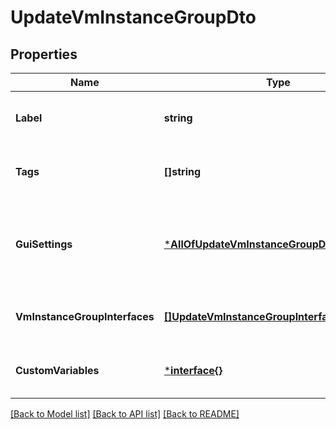 # UpdateVmInstanceGroupDto

## Properties
Name | Type | Description | Notes
------------ | ------------- | ------------- | -------------
**Label** | **string** | Label for the VM Instance Group. | [optional] [default to null]
**Tags** | **[]string** | Tags for the VM Instance Group. | [optional] [default to null]
**GuiSettings** | [***AllOfUpdateVmInstanceGroupDtoGuiSettings**](AllOfUpdateVmInstanceGroupDtoGuiSettings.md) | GUI settings for the VM Instance Group. This is a JSON object. | [optional] [default to null]
**VmInstanceGroupInterfaces** | [**[]UpdateVmInstanceGroupInterfaceDto**](UpdateVMInstanceGroupInterfaceDto.md) | Interfaces for the VM Instance Group | [optional] [default to null]
**CustomVariables** | [***interface{}**](interface{}.md) | Custom variables for the VM Instance. | [optional] [default to null]

[[Back to Model list]](../README.md#documentation-for-models) [[Back to API list]](../README.md#documentation-for-api-endpoints) [[Back to README]](../README.md)

